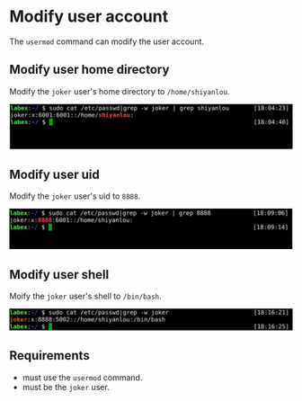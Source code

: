 # Modify user account

The `usermod` command can modify the user account.

## Modify user home directory

Modify the `joker` user's home directory to `/home/shiyanlou`.

![challenge-account-management-3-1](assets/challenge-account-management-3-1.png)

## Modify user uid

Modify the `joker` user's uid to `8888`.

![challenge-account-management-3-2](assets/challenge-account-management-3-2.png)

## Modify user shell

Moify the `joker` user's shell to `/bin/bash`.

![challenge-account-management-3-3](assets/challenge-account-management-3-3.png)

## Requirements

- must use the `usermod` command.
- must be the `joker` user.
